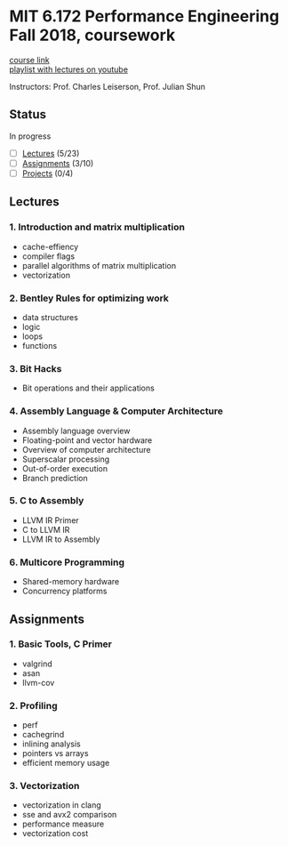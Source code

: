 # MIT 6.172 Performance Engineering Fall 2018, coursework

[course link](https://ocw.mit.edu/courses/6-172-performance-engineering-of-software-systems-fall-2018/)\
[playlist with lectures on youtube](https://www.youtube.com/playlist?list=PLUl4u3cNGP63VIBQVWguXxZZi0566y7Wf)

Instructors: Prof. Charles Leiserson, Prof. Julian Shun

## Status

In progress

- [ ] [Lectures](#lectures) (5/23)
- [ ] [Assignments](#assignments) (3/10)
- [ ] [Projects](#projects) (0/4)

## Lectures

### 1. Introduction and matrix multiplication

* cache-effiency
* compiler flags
* parallel algorithms of matrix multiplication
* vectorization

### 2. Bentley Rules for optimizing work

* data structures
* logic
* loops
* functions

### 3. Bit Hacks

* Bit operations and their applications

### 4. Assembly Language & Computer Architecture

* Assembly language overview
* Floating-point and vector hardware
* Overview of computer architecture
* Superscalar processing
* Out-of-order execution
* Branch prediction

### 5. C to Assembly

* LLVM IR Primer
* C to LLVM IR
* LLVM IR to Assembly

### 6. Multicore Programming

* Shared-memory hardware
* Concurrency platforms

## Assignments

### 1. Basic Tools, C Primer

* valgrind
* asan
* llvm-cov

### 2. Profiling

* perf
* cachegrind
* inlining analysis
* pointers vs arrays
* efficient memory usage

### 3. Vectorization

* vectorization in clang
* sse and avx2 comparison
* performance measure
* vectorization cost
